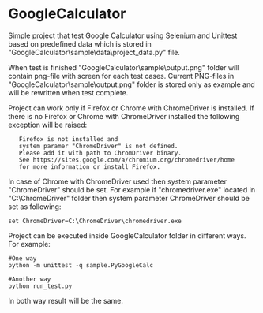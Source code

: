# GoogleCalculator
Simple project that test Google Calculator using Selenium and Unittest based on predefined data which is stored in "GoogleCalculator\sample\data\project_data.py" file.

When test is finished "GoogleCalculator\sample\output.png" folder will contain png-file with screen for each test cases.
Current PNG-files in "GoogleCalculator\sample\output.png" folder is stored only as example and will be rewritten when test complete.

Project can work only if Firefox or Chrome with ChromeDriver is installed. If there is no Firefox or Chrome with ChromeDriver installed the following exception will be raised:
```
   Firefox is not installed and
   system paramer "ChromeDriver" is not defined.
   Please add it with path to ChromDriver binary.
   See https://sites.google.com/a/chromium.org/chromedriver/home
   for more information or install Firefox.
```

In case of Chrome with ChromeDriver used then system parameter "ChromeDriver" should be set.
For example if "chromedriver.exe" located in "C:\ChromeDriver" folder then system parameter ChromeDriver should be set as following:
```
set ChromeDriver=C:\ChromeDriver\chromedriver.exe
```

Project can be executed inside GoogleCalculator folder in different ways. For example:
```
#One way
python -m unittest -q sample.PyGoogleCalc

#Another way
python run_test.py
```
In both way result will be the same.

